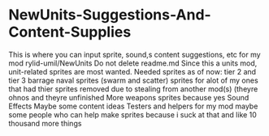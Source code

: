 # NewUnits-Suggestions-And-Content-Supplies
This is where you can input sprite, sound,s content suggestions, etc for my mod rylid-umil/NewUnits
Do not delete readme.md
Since this a units mod, unit-related sprites are most wanted.
Needed sprites as of now:
tier 2 and tier 3 barrage naval sprites (swarm and scatter)
sprites for alot of my ones that had thier sprites removed due to stealing from another mod(s) (theyre ohnos and theyre unfinished
More weapons sprites because yes
Sound Effects
Maybe some content ideas
Testers and helpers for my mod
maybe some people who can help make sprites because i suck at that
and like 10 thousand more things
